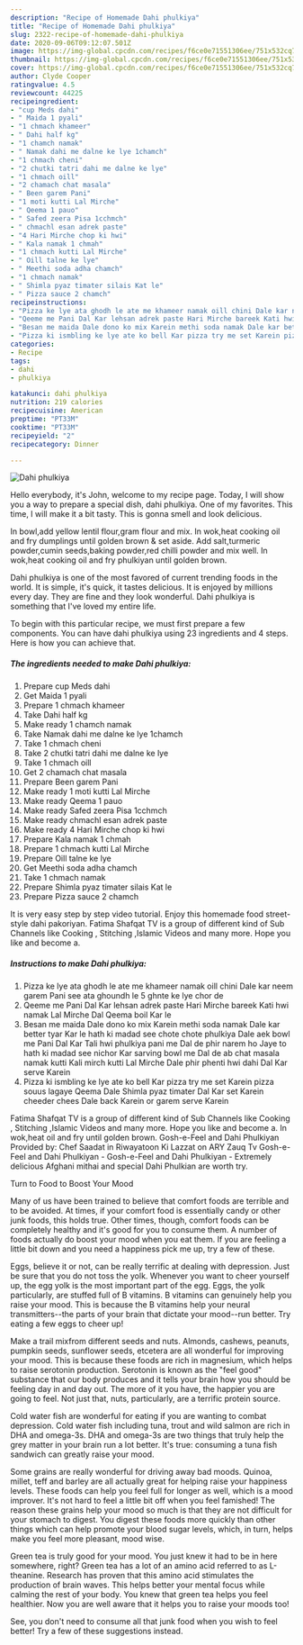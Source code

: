 ```yaml
---
description: "Recipe of Homemade Dahi phulkiya"
title: "Recipe of Homemade Dahi phulkiya"
slug: 2322-recipe-of-homemade-dahi-phulkiya
date: 2020-09-06T09:12:07.501Z
image: https://img-global.cpcdn.com/recipes/f6ce0e71551306ee/751x532cq70/dahi-phulkiya-recipe-main-photo.jpg
thumbnail: https://img-global.cpcdn.com/recipes/f6ce0e71551306ee/751x532cq70/dahi-phulkiya-recipe-main-photo.jpg
cover: https://img-global.cpcdn.com/recipes/f6ce0e71551306ee/751x532cq70/dahi-phulkiya-recipe-main-photo.jpg
author: Clyde Cooper
ratingvalue: 4.5
reviewcount: 44225
recipeingredient:
- "cup Meds dahi"
- " Maida 1 pyali"
- "1 chmach khameer"
- " Dahi half kg"
- "1 chamch namak"
- " Namak dahi me dalne ke lye 1chamch"
- "1 chmach cheni"
- "2 chutki tatri dahi me dalne ke lye"
- "1 chmach oill"
- "2 chamach chat masala"
- " Been garem Pani"
- "1 moti kutti Lal Mirche"
- " Qeema 1 pauo"
- " Safed zeera Pisa 1cchmch"
- " chmachl esan adrek paste"
- "4 Hari Mirche chop ki hwi"
- " Kala namak 1 chmah"
- "1 chmach kutti Lal Mirche"
- " Oill talne ke lye"
- " Meethi soda adha chamch"
- "1 chmach namak"
- " Shimla pyaz timater silais Kat le"
- " Pizza sauce 2 chamch"
recipeinstructions:
- "Pizza ke lye ata ghodh le ate me khameer namak oill chini Dale kar neem garem Pani see ata ghoundh le 5 ghnte ke lye chor de"
- "Qeeme me Pani Dal Kar lehsan adrek paste Hari Mirche bareek Kati hwi namak Lal Mirche Dal Qeema boil Kar le"
- "Besan me maida Dale dono ko mix Karein methi soda namak Dale kar better tyar Kar le hath ki madad see chote chote phulkiya Dale aek bowl me Pani Dal Kar Tali hwi phulkiya pani me Dal de phir narem ho Jaye to hath ki madad see nichor Kar sarving bowl me Dal de ab chat masala namak kutti Kali mirch kutti Lal Mirche Dale phir phenti hwi dahi Dal Kar serve Karein"
- "Pizza ki ismbling ke lye ate ko bell Kar pizza try me set Karein pizza souus lagaye Qeema Dale Shimla pyaz timater Dal Kar set Karein cheeder chees Dale back Karein or garem serve Karein"
categories:
- Recipe
tags:
- dahi
- phulkiya

katakunci: dahi phulkiya 
nutrition: 219 calories
recipecuisine: American
preptime: "PT33M"
cooktime: "PT33M"
recipeyield: "2"
recipecategory: Dinner

---
```



![Dahi phulkiya](https://img-global.cpcdn.com/recipes/f6ce0e71551306ee/751x532cq70/dahi-phulkiya-recipe-main-photo.jpg)

Hello everybody, it's John, welcome to my recipe page. Today, I will show you a way to prepare a special dish, dahi phulkiya. One of my favorites. This time, I will make it a bit tasty. This is gonna smell and look delicious.

In bowl,add yellow lentil flour,gram flour and mix. In wok,heat cooking oil and fry dumplings until golden brown &amp; set aside. Add salt,turmeric powder,cumin seeds,baking powder,red chilli powder and mix well. In wok,heat cooking oil and fry phulkiyan until golden brown.

Dahi phulkiya is one of the most favored of current trending foods in the world. It is simple, it's quick, it tastes delicious. It is enjoyed by millions every day. They are fine and they look wonderful. Dahi phulkiya is something that I've loved my entire life.


To begin with this particular recipe, we must first prepare a few components. You can have dahi phulkiya using 23 ingredients and 4 steps. Here is how you can achieve that.

<!--inarticleads1-->

##### The ingredients needed to make Dahi phulkiya:

1. Prepare cup Meds dahi
1. Get  Maida 1 pyali
1. Prepare 1 chmach khameer
1. Take  Dahi half kg
1. Make ready 1 chamch namak
1. Take  Namak dahi me dalne ke lye 1chamch
1. Take 1 chmach cheni
1. Take 2 chutki tatri dahi me dalne ke lye
1. Take 1 chmach oill
1. Get 2 chamach chat masala
1. Prepare  Been garem Pani
1. Make ready 1 moti kutti Lal Mirche
1. Make ready  Qeema 1 pauo
1. Make ready  Safed zeera Pisa 1cchmch
1. Make ready  chmachl esan adrek paste
1. Make ready 4 Hari Mirche chop ki hwi
1. Prepare  Kala namak 1 chmah
1. Prepare 1 chmach kutti Lal Mirche
1. Prepare  Oill talne ke lye
1. Get  Meethi soda adha chamch
1. Take 1 chmach namak
1. Prepare  Shimla pyaz timater silais Kat le
1. Prepare  Pizza sauce 2 chamch


It is very easy step by step video tutorial. Enjoy this homemade food street-style dahi pakoriyan. Fatima Shafqat TV is a group of different kind of Sub Channels like Cooking , Stitching ,Islamic Videos and many more. Hope you like and become a. 

<!--inarticleads2-->

##### Instructions to make Dahi phulkiya:

1. Pizza ke lye ata ghodh le ate me khameer namak oill chini Dale kar neem garem Pani see ata ghoundh le 5 ghnte ke lye chor de
1. Qeeme me Pani Dal Kar lehsan adrek paste Hari Mirche bareek Kati hwi namak Lal Mirche Dal Qeema boil Kar le
1. Besan me maida Dale dono ko mix Karein methi soda namak Dale kar better tyar Kar le hath ki madad see chote chote phulkiya Dale aek bowl me Pani Dal Kar Tali hwi phulkiya pani me Dal de phir narem ho Jaye to hath ki madad see nichor Kar sarving bowl me Dal de ab chat masala namak kutti Kali mirch kutti Lal Mirche Dale phir phenti hwi dahi Dal Kar serve Karein
1. Pizza ki ismbling ke lye ate ko bell Kar pizza try me set Karein pizza souus lagaye Qeema Dale Shimla pyaz timater Dal Kar set Karein cheeder chees Dale back Karein or garem serve Karein


Fatima Shafqat TV is a group of different kind of Sub Channels like Cooking , Stitching ,Islamic Videos and many more. Hope you like and become a. In wok,heat oil and fry until golden brown. Gosh-e-Feel and Dahi Phulkiyan Provided by: Chef Saadat in Riwayatoon Ki Lazzat on ARY Zauq Tv Gosh-e-Feel and Dahi Phulkiyan - Gosh-e-Feel and Dahi Phulkiyan - Extremely delicious Afghani mithai and special Dahi Phulkian are worth try. 

Turn to Food to Boost Your Mood


Many of us have been trained to believe that comfort foods are terrible and to be avoided. At times, if your comfort food is essentially candy or other junk foods, this holds true. Other times, though, comfort foods can be completely healthy and it's good for you to consume them. A number of foods actually do boost your mood when you eat them. If you are feeling a little bit down and you need a happiness pick me up, try a few of these.

Eggs, believe it or not, can be really terrific at dealing with depression. Just be sure that you do not toss the yolk. Whenever you want to cheer yourself up, the egg yolk is the most important part of the egg. Eggs, the yolk particularly, are stuffed full of B vitamins. B vitamins can genuinely help you raise your mood. This is because the B vitamins help your neural transmitters--the parts of your brain that dictate your mood--run better. Try eating a few eggs to cheer up!

Make a trail mixfrom different seeds and nuts. Almonds, cashews, peanuts, pumpkin seeds, sunflower seeds, etcetera are all wonderful for improving your mood. This is because these foods are rich in magnesium, which helps to raise serotonin production. Serotonin is known as the "feel good" substance that our body produces and it tells your brain how you should be feeling day in and day out. The more of it you have, the happier you are going to feel. Not just that, nuts, particularly, are a terrific protein source.

Cold water fish are wonderful for eating if you are wanting to combat depression. Cold water fish including tuna, trout and wild salmon are rich in DHA and omega-3s. DHA and omega-3s are two things that truly help the grey matter in your brain run a lot better. It's true: consuming a tuna fish sandwich can greatly raise your mood. 

Some grains are really wonderful for driving away bad moods. Quinoa, millet, teff and barley are all actually great for helping raise your happiness levels. These foods can help you feel full for longer as well, which is a mood improver. It's not hard to feel a little bit off when you feel famished! The reason these grains help your mood so much is that they are not difficult for your stomach to digest. You digest these foods more quickly than other things which can help promote your blood sugar levels, which, in turn, helps make you feel more pleasant, mood wise.

Green tea is truly good for your mood. You just knew it had to be in here somewhere, right? Green tea has a lot of an amino acid referred to as L-theanine. Research has proven that this amino acid stimulates the production of brain waves. This helps better your mental focus while calming the rest of your body. You knew that green tea helps you feel healthier. Now you are well aware that it helps you to raise your moods too!

See, you don't need to consume all that junk food when you wish to feel better! Try  a few  of  these  suggestions  instead.

